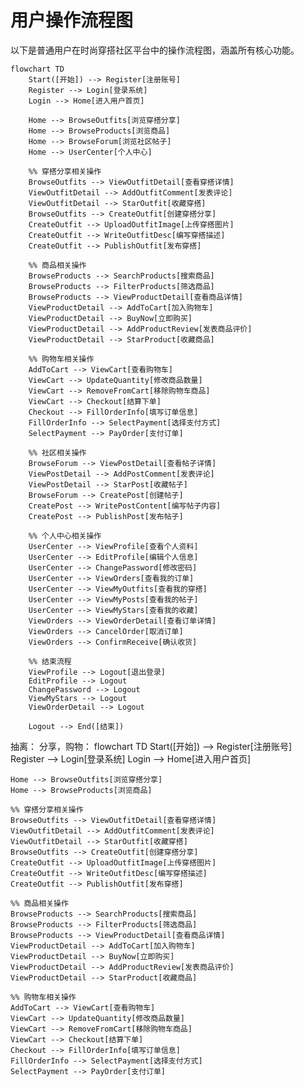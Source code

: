 # 用户操作流程图

以下是普通用户在时尚穿搭社区平台中的操作流程图，涵盖所有核心功能。

```mermaid
flowchart TD
    Start([开始]) --> Register[注册账号]
    Register --> Login[登录系统]
    Login --> Home[进入用户首页]
    
    Home --> BrowseOutfits[浏览穿搭分享]
    Home --> BrowseProducts[浏览商品]
    Home --> BrowseForum[浏览社区帖子]
    Home --> UserCenter[个人中心]
    
    %% 穿搭分享相关操作
    BrowseOutfits --> ViewOutfitDetail[查看穿搭详情]
    ViewOutfitDetail --> AddOutfitComment[发表评论]
    ViewOutfitDetail --> StarOutfit[收藏穿搭]
    BrowseOutfits --> CreateOutfit[创建穿搭分享]
    CreateOutfit --> UploadOutfitImage[上传穿搭图片]
    CreateOutfit --> WriteOutfitDesc[编写穿搭描述]
    CreateOutfit --> PublishOutfit[发布穿搭]
    
    %% 商品相关操作
    BrowseProducts --> SearchProducts[搜索商品]
    BrowseProducts --> FilterProducts[筛选商品]
    BrowseProducts --> ViewProductDetail[查看商品详情]
    ViewProductDetail --> AddToCart[加入购物车]
    ViewProductDetail --> BuyNow[立即购买]
    ViewProductDetail --> AddProductReview[发表商品评价]
    ViewProductDetail --> StarProduct[收藏商品]
    
    %% 购物车相关操作
    AddToCart --> ViewCart[查看购物车]
    ViewCart --> UpdateQuantity[修改商品数量]
    ViewCart --> RemoveFromCart[移除购物车商品]
    ViewCart --> Checkout[结算下单]
    Checkout --> FillOrderInfo[填写订单信息]
    FillOrderInfo --> SelectPayment[选择支付方式]
    SelectPayment --> PayOrder[支付订单]
    
    %% 社区相关操作
    BrowseForum --> ViewPostDetail[查看帖子详情]
    ViewPostDetail --> AddPostComment[发表评论]
    ViewPostDetail --> StarPost[收藏帖子]
    BrowseForum --> CreatePost[创建帖子]
    CreatePost --> WritePostContent[编写帖子内容]
    CreatePost --> PublishPost[发布帖子]
    
    %% 个人中心相关操作
    UserCenter --> ViewProfile[查看个人资料]
    UserCenter --> EditProfile[编辑个人信息]
    UserCenter --> ChangePassword[修改密码]
    UserCenter --> ViewOrders[查看我的订单]
    UserCenter --> ViewMyOutfits[查看我的穿搭]
    UserCenter --> ViewMyPosts[查看我的帖子]
    UserCenter --> ViewMyStars[查看我的收藏]
    ViewOrders --> ViewOrderDetail[查看订单详情]
    ViewOrders --> CancelOrder[取消订单]
    ViewOrders --> ConfirmReceive[确认收货]
    
    %% 结束流程
    ViewProfile --> Logout[退出登录]
    EditProfile --> Logout
    ChangePassword --> Logout
    ViewMyStars --> Logout
    ViewOrderDetail --> Logout
    
    Logout --> End([结束])
``` 

抽离：
分享，购物：
flowchart TD
    Start([开始]) --> Register[注册账号]
    Register --> Login[登录系统]
    Login --> Home[进入用户首页]
    
    Home --> BrowseOutfits[浏览穿搭分享]
    Home --> BrowseProducts[浏览商品]

    %% 穿搭分享相关操作
    BrowseOutfits --> ViewOutfitDetail[查看穿搭详情]
    ViewOutfitDetail --> AddOutfitComment[发表评论]
    ViewOutfitDetail --> StarOutfit[收藏穿搭]
    BrowseOutfits --> CreateOutfit[创建穿搭分享]
    CreateOutfit --> UploadOutfitImage[上传穿搭图片]
    CreateOutfit --> WriteOutfitDesc[编写穿搭描述]
    CreateOutfit --> PublishOutfit[发布穿搭]
    
    %% 商品相关操作
    BrowseProducts --> SearchProducts[搜索商品]
    BrowseProducts --> FilterProducts[筛选商品]
    BrowseProducts --> ViewProductDetail[查看商品详情]
    ViewProductDetail --> AddToCart[加入购物车]
    ViewProductDetail --> BuyNow[立即购买]
    ViewProductDetail --> AddProductReview[发表商品评价]
    ViewProductDetail --> StarProduct[收藏商品]
    
    %% 购物车相关操作
    AddToCart --> ViewCart[查看购物车]
    ViewCart --> UpdateQuantity[修改商品数量]
    ViewCart --> RemoveFromCart[移除购物车商品]
    ViewCart --> Checkout[结算下单]
    Checkout --> FillOrderInfo[填写订单信息]
    FillOrderInfo --> SelectPayment[选择支付方式]
    SelectPayment --> PayOrder[支付订单]
    
 
 

